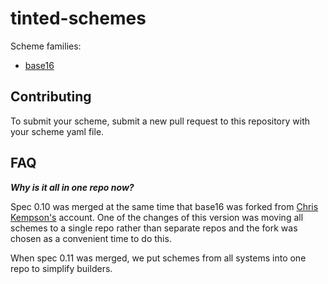 # tinted-schemes

Scheme families:

- [base16](./base16)

## Contributing

To submit your scheme, submit a new pull request to this repository with your
scheme yaml file.

## FAQ

***Why is it all in one repo now?***

Spec 0.10 was merged at the same time that base16 was forked from [Chris Kempson's](https://github.com/chriskempson) account. One of the changes of this version was moving all schemes to a single repo rather than separate repos and the fork was chosen as a convenient time to do this.

When spec 0.11 was merged, we put schemes from all systems into one repo to simplify builders.
